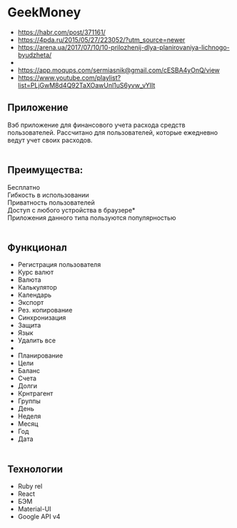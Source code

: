 # GeekMoney

* https://habr.com/post/371161/
* https://4pda.ru/2015/05/27/223052/?utm_source=newer
* https://arena.ua/2017/07/10/10-prilozhenij-dlya-planirovaniya-lichnogo-byudzheta/
*
* https://app.moqups.com/sermiasnik@gmail.com/cESBA4yOnQ/view
* https://www.youtube.com/playlist?list=PLjGwM8d4Q92TaXOawUnl1uS6yvw_vYlIt

## Приложение
Вэб приложение для финансового учета расхода средств пользователей.
Рассчитано для пользователей, которые ежедневно ведут учет своих расходов.
<br><br>
## Преимущества:
Бесплатно<br>
Гибкость в использовании<br>
Приватность пользователей<br>
Доступ с любого устройства в браузере*<br>
Приложения данного типа пользуются популярностью
<br><br>
## Функционал
* Регистрация пользователя
* Курс валют
* Валюта
* Калькулятор
* Календарь
* Экспорт
* Рез. копирование
* Синхронизация
* Защита
* Язык
* Удалить все
*
* Планирование
* Цели
* Баланс
* Счета
* Долги
* Крнтрагент
* Группы
* День
* Неделя
* Месяц
* Год
* Дата
<br><br>
## Технологии
* Ruby rel
* React
* БЭМ
* Material-UI
* Google API v4

